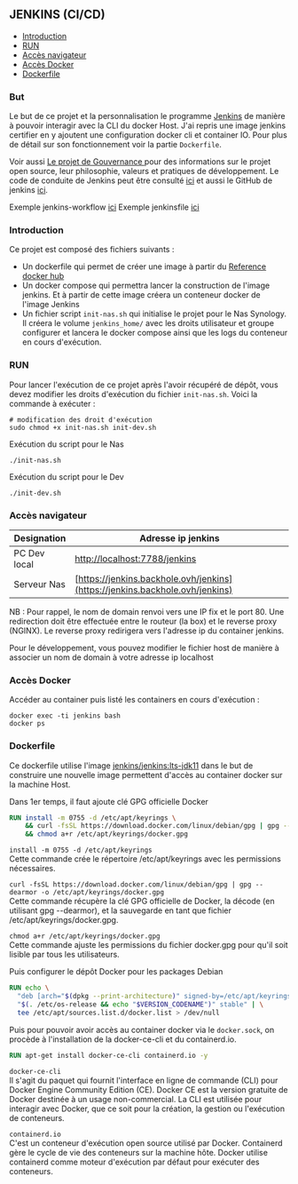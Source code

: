 ## JENKINS (CI/CD)

* [Introduction](#introduction)
* [RUN](#run)
* [Accès navigateur](#accès-navigateur)
* [Accès Docker](#accès-docker)
* [Dockerfile](#dockerfile)

### But

Le but de ce projet et la personnalisation le programme [Jenkins](https://www.jenkins.io/) de manière à pouvoir
interagir avec la CLI du docker Host. J'ai repris une image jenkins certifier en y ajoutent une configuration docker cli
et container IO.
Pour plus de détail sur son fonctionnement voir la partie `Dockerfile`.

Voir aussi [Le projet de Gouvernance ](https://www.jenkins.io/project/governance/) pour des informations sur le projet
open source, leur philosophie, valeurs et pratiques de développement. Le code de conduite de Jenkins peut être
consulté [ici](https://www.jenkins.io/project/conduct/) et aussi le GitHub de
jenkins [ici](https://github.com/jenkinsci).

Exemple jenkins-workflow [ici](https://github.com/funkwerk/jenkins-workflow)
Exemple jenkinsfile [ici](https://gist.github.com/merikan/228cdb1893fca91f0663bab7b095757c)

### Introduction

Ce projet est composé des fichiers suivants :

* Un dockerfile qui permet de créer une image à partir
  du [Reference docker hub]( https://hub.docker.com/layers/jenkins/jenkins/lts-jdk11/images/sha256-8f7043722b3bb576fde60fa4ab59465a4b77e677c92774514897301ab77825a3?context=explore)
* Un docker compose qui permettra lancer la construction de l'image jenkins.
  Et à partir de cette image créera un conteneur docker de l'image Jenkins
* Un fichier script `init-nas.sh` qui initialise le projet pour le Nas Synology. Il créera le
  volume `jenkins_home/` avec les droits utilisateur et groupe configurer et lancera le docker compose ainsi que les
  logs du conteneur en cours d'exécution.

### RUN

Pour lancer l'exécution de ce projet après l'avoir récupéré de dépôt, vous devez modifier les droits
d'exécution du fichier `init-nas.sh`. Voici la commande à exécuter :

```shell
# modification des droit d'exécution
sudo chmod +x init-nas.sh init-dev.sh
```

Exécution du script pour le Nas

```shell
./init-nas.sh
```

Exécution du script pour le Dev

```shell
./init-dev.sh
```

### Accès navigateur

| Designation   | Adresse ip jenkins                                                           |
|---------------|------------------------------------------------------------------------------|
| PC Dev  local | [http://localhost:7788/jenkins](http://localhost:7788/jenkins)               |
| Serveur Nas   | [https://jenkins.backhole.ovh/jenkins](https://jenkins.backhole.ovh/jenkins) |

NB : Pour rappel, le nom de domain renvoi vers une IP fix et le port 80. Une redirection doit être effectuée
entre le routeur (la box) et le reverse proxy (NGINX). Le reverse proxy redirigera vers l'adresse ip du
container jenkins.

Pour le développement, vous pouvez modifier le fichier host de manière à associer un nom de domain à votre adresse ip
localhost

### Accès Docker

Accéder au container puis listé les containers en cours d'exécution :

```shell
docker exec -ti jenkins bash
docker ps 
```

### Dockerfile

Ce dockerfile utilise
l'image [jenkins/jenkins:lts-jdk11](https://hub.docker.com/r/jenkins/jenkins/tags?page=1&name=lts-jdk11)
dans le but de construire une nouvelle image permettent d'accès au container docker sur la machine Host.

Dans 1er temps, il faut ajoute clé GPG officielle Docker

```dockerfile
RUN install -m 0755 -d /etc/apt/keyrings \
    && curl -fsSL https://download.docker.com/linux/debian/gpg | gpg --dearmor -o /etc/apt/keyrings/docker.gpg \
    && chmod a+r /etc/apt/keyrings/docker.gpg
```

`install -m 0755 -d /etc/apt/keyrings`  
Cette commande crée le répertoire /etc/apt/keyrings avec les permissions nécessaires.

`curl -fsSL https://download.docker.com/linux/debian/gpg | gpg --dearmor -o /etc/apt/keyrings/docker.gpg `  
Cette commande récupère la clé GPG officielle de Docker, la décode (en utilisant gpg --dearmor), et la sauvegarde en
tant que fichier /etc/apt/keyrings/docker.gpg.

`chmod a+r /etc/apt/keyrings/docker.gpg`   
Cette commande ajuste les permissions du fichier docker.gpg pour qu'il soit lisible par tous les utilisateurs.

Puis configurer le dépôt Docker pour les packages Debian

```dockerfile
RUN echo \
  "deb [arch="$(dpkg --print-architecture)" signed-by=/etc/apt/keyrings/docker.gpg] https://download.docker.com/linux/debian \
  "$(. /etc/os-release && echo "$VERSION_CODENAME")" stable" | \
  tee /etc/apt/sources.list.d/docker.list > /dev/null
```

Puis pour pouvoir avoir accès au container docker via le `docker.sock`, on procède à l'installation de la docker-ce-cli
et du containerd.io.

```dockerfile
RUN apt-get install docker-ce-cli containerd.io -y
```

`docker-ce-cli`  
Il s'agit du paquet qui fournit l'interface en ligne de commande (CLI) pour Docker Engine Community
Edition (CE). Docker CE est la version gratuite de Docker destinée à un usage non-commercial. La CLI est utilisée pour
interagir avec Docker, que ce soit pour la création, la gestion ou l'exécution de conteneurs.

`containerd.io`  
C'est un conteneur d'exécution open source utilisé par Docker. Containerd gère le cycle de vie des
conteneurs sur la machine hôte. Docker utilise containerd comme moteur d'exécution par défaut pour exécuter
des conteneurs.

